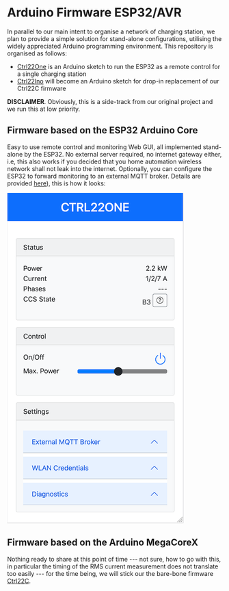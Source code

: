 # Arduino Firmware ESP32/AVR

In parallel to our main intent to organise a network of charging station, we plan to provide a simple solution for stand-alone configurations, utilising the widely appreciated Arduino programming environment. This repository is organised as follows:  

- [Ctrl22One](./ctrl22one) is an Arduino sketch to run the ESP32 as a remote control for a single charging station
- [Ctrl22Ino](./ctrl22ino/) will become an Arduino sketch for drop-in replacement of our Ctrl22C firmware 

**DISCLAIMER**. Obviously, this is a side-track from our original project and we run this at low priority.





## Firmware based on the ESP32 Arduino Core

Easy to use remote control and monitoring Web GUI, all implemented stand-alone by the ESP32. No external server required, no internet gateway either, i.e, this also works if you decided that you home automation wireless network shall not leak into the internet. Optionally, you can configure the ESP32 to forward monitoring to an external MQTT broker. Details are provided [here](./ctrl22one/)), this is how it looks:

![ctrl22one](../images/ctrl22one-a.png)

 



## Firmware based on the Arduino MegaCoreX 

Nothing ready to share at this point of time --- not sure, how to go with this, in particular the timing of the RMS current measurement does not translate too easily --- for the time being, we will stick our the bare-bone firmware [Ctrl22C](../ctrl22c/).



